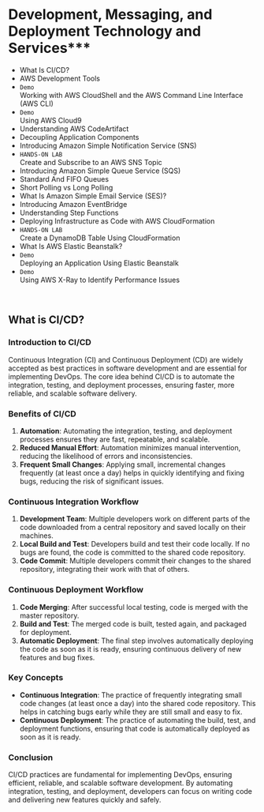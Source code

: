 # Development, Messaging, and Deployment Technology and Services***
- What Is CI/CD?
- AWS Development Tools
- `Demo`<br>Working with AWS CloudShell and the AWS Command Line Interface (AWS CLI)
- `Demo`<br>Using AWS Cloud9
- Understanding AWS CodeArtifact
- Decoupling Application Components
- Introducing Amazon Simple Notification Service (SNS)
- `HANDS-ON LAB`<br>Create and Subscribe to an AWS SNS Topic
- Introducing Amazon Simple Queue Service (SQS)
- Standard And FIFO Queues
- Short Polling vs Long Polling
- What Is Amazon Simple Email Service (SES)?
- Introducing Amazon EventBridge
- Understanding Step Functions
- Deploying Infrastructure as Code with AWS CloudFormation
- `HANDS-ON LAB`<br>Create a DynamoDB Table Using CloudFormation
- What Is AWS Elastic Beanstalk?
- `Demo`<br>Deploying an Application Using Elastic Beanstalk
- `Demo`<br>Using AWS X-Ray to Identify Performance Issues

<br>



## What is CI/CD?

### Introduction to CI/CD

Continuous Integration (CI) and Continuous Deployment (CD) are widely accepted as best practices in software development and are essential for implementing DevOps. The core idea behind CI/CD is to automate the integration, testing, and deployment processes, ensuring faster, more reliable, and scalable software delivery.

### Benefits of CI/CD

1. **Automation**: Automating the integration, testing, and deployment processes ensures they are fast, repeatable, and scalable.
2. **Reduced Manual Effort**: Automation minimizes manual intervention, reducing the likelihood of errors and inconsistencies.
3. **Frequent Small Changes**: Applying small, incremental changes frequently (at least once a day) helps in quickly identifying and fixing bugs, reducing the risk of significant issues.

### Continuous Integration Workflow

1. **Development Team**: Multiple developers work on different parts of the code downloaded from a central repository and saved locally on their machines.
2. **Local Build and Test**: Developers build and test their code locally. If no bugs are found, the code is committed to the shared code repository.
3. **Code Commit**: Multiple developers commit their changes to the shared repository, integrating their work with that of others.

### Continuous Deployment Workflow

1. **Code Merging**: After successful local testing, code is merged with the master repository.
2. **Build and Test**: The merged code is built, tested again, and packaged for deployment.
3. **Automatic Deployment**: The final step involves automatically deploying the code as soon as it is ready, ensuring continuous delivery of new features and bug fixes.

### Key Concepts

- **Continuous Integration**: The practice of frequently integrating small code changes (at least once a day) into the shared code repository. This helps in catching bugs early while they are still small and easy to fix.
- **Continuous Deployment**: The practice of automating the build, test, and deployment functions, ensuring that code is automatically deployed as soon as it is ready.

### Conclusion

CI/CD practices are fundamental for implementing DevOps, ensuring efficient, reliable, and scalable software development. By automating integration, testing, and deployment, developers can focus on writing code and delivering new features quickly and safely.
